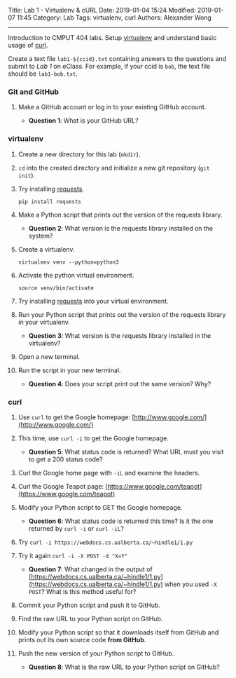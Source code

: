 Title: Lab 1 - Virtualenv & cURL
Date: 2019-01-04 15:24
Modified: 2019-01-07 11:45
Category: Lab
Tags: virtualenv, curl
Authors: Alexander Wong

----

Introduction to CMPUT 404 labs. Setup [virtualenv](https://docs.python-guide.org/dev/virtualenvs/) and understand basic usage of [curl](https://curl.haxx.se/).

Create a text file `lab1-${ccid}.txt` containing answers to the questions and submit to *Lab 1* on eClass. For example, if your ccid is `bob`, the text file should be `lab1-bob.txt`.

### Git and GitHub

1. Make a GitHub account or log in to your existing GitHub account.

    * **Question 1**: What is your GitHub URL?

### virtualenv

1. Create a new directory for this lab (`mkdir`).
1. `cd` into the created directory and initialize a new git repository (`git init`).
1. Try installing [requests](https://pypi.org/project/requests/).

    `pip install requests`

1. Make a Python script that prints out the version of the requests library.

    * **Question 2**: What version is the requests library installed on the system?

1. Create a virtualenv.

    `virtualenv venv --python=python3`

1. Activate the python virtual environment.

    `source venv/bin/activate`

1. Try installing [requests](https://pypi.org/project/requests/) into your virtual environment.
1. Run your Python script that prints out the version of the requests library in your virtualenv.

    * **Question 3**: What version is the requests library installed in the virtualenv?

1. Open a new terminal.
1. Run the script in your new terminal.

    * **Question 4**: Does your script print out the same version? Why?

### curl

1. Use `curl` to get the Google homepage: [http://www.google.com/](http://www.google.com/)
1. This time, use `curl -i` to get the Google homepage.

    * **Question 5**: What status code is returned? What URL must you visit to get a 200 status code?

1. Curl the Google home page with `-iL` and examine the headers.
1. Curl the Google Teapot page: [https://www.google.com/teapot](https://www.google.com/teapot)
1. Modify your Python script to GET the Google homepage.

    * **Question 6**: What status code is returned this time? Is it the one returned by `curl -i` or `curl -iL`?

1. Try `curl -i https://webdocs.cs.ualberta.ca/~hindle1/1.py`
1. Try it again `curl -i -X POST -d "X=Y"`

    * **Question 7**: What changed in the output of [https://webdocs.cs.ualberta.ca/~hindle1/1.py](https://webdocs.cs.ualberta.ca/~hindle1/1.py) when you used `-X POST`? What is this method useful for?

1. Commit your Python script and push it to GitHub.
1. Find the raw URL to your Python script on GitHub.
1. Modify your Python script so that it downloads itself from GitHub and prints out its own source code **from GitHub**.
1. Push the new version of your Python script to GitHub.

    * **Question 8**: What is the raw URL to your Python script on GitHub?

